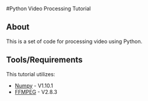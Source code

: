 #Python Video Processing Tutorial
## About
This is a set of code for processing video using Python.

## Tools/Requirements
This tutorial utilizes:
* [Numpy](http://www.numpy.org/) - V1.10.1
* [FFMPEG](https://www.ffmpeg.org/) - V2.8.3